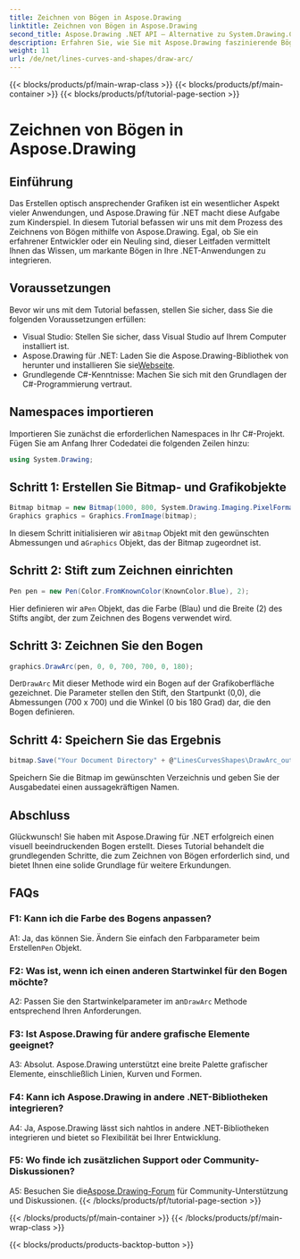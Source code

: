 ```yaml
---
title: Zeichnen von Bögen in Aspose.Drawing
linktitle: Zeichnen von Bögen in Aspose.Drawing
second_title: Aspose.Drawing .NET API – Alternative zu System.Drawing.Common
description: Erfahren Sie, wie Sie mit Aspose.Drawing faszinierende Bögen in .NET-Anwendungen zeichnen. Befolgen Sie unsere Schritt-für-Schritt-Anleitung für atemberaubende visuelle Ergebnisse.
weight: 11
url: /de/net/lines-curves-and-shapes/draw-arc/
---
```


{{< blocks/products/pf/main-wrap-class >}}
{{< blocks/products/pf/main-container >}}
{{< blocks/products/pf/tutorial-page-section >}}

# Zeichnen von Bögen in Aspose.Drawing

## Einführung

Das Erstellen optisch ansprechender Grafiken ist ein wesentlicher Aspekt vieler Anwendungen, und Aspose.Drawing für .NET macht diese Aufgabe zum Kinderspiel. In diesem Tutorial befassen wir uns mit dem Prozess des Zeichnens von Bögen mithilfe von Aspose.Drawing. Egal, ob Sie ein erfahrener Entwickler oder ein Neuling sind, dieser Leitfaden vermittelt Ihnen das Wissen, um markante Bögen in Ihre .NET-Anwendungen zu integrieren.

## Voraussetzungen

Bevor wir uns mit dem Tutorial befassen, stellen Sie sicher, dass Sie die folgenden Voraussetzungen erfüllen:

- Visual Studio: Stellen Sie sicher, dass Visual Studio auf Ihrem Computer installiert ist.
-  Aspose.Drawing für .NET: Laden Sie die Aspose.Drawing-Bibliothek von herunter und installieren Sie sie[Webseite](https://releases.aspose.com/drawing/net/).
- Grundlegende C#-Kenntnisse: Machen Sie sich mit den Grundlagen der C#-Programmierung vertraut.

## Namespaces importieren

Importieren Sie zunächst die erforderlichen Namespaces in Ihr C#-Projekt. Fügen Sie am Anfang Ihrer Codedatei die folgenden Zeilen hinzu:

```csharp
using System.Drawing;
```

## Schritt 1: Erstellen Sie Bitmap- und Grafikobjekte

```csharp
Bitmap bitmap = new Bitmap(1000, 800, System.Drawing.Imaging.PixelFormat.Format32bppPArgb);
Graphics graphics = Graphics.FromImage(bitmap);
```

 In diesem Schritt initialisieren wir a`Bitmap` Objekt mit den gewünschten Abmessungen und a`Graphics` Objekt, das der Bitmap zugeordnet ist.

## Schritt 2: Stift zum Zeichnen einrichten

```csharp
Pen pen = new Pen(Color.FromKnownColor(KnownColor.Blue), 2);
```

 Hier definieren wir a`Pen` Objekt, das die Farbe (Blau) und die Breite (2) des Stifts angibt, der zum Zeichnen des Bogens verwendet wird.

## Schritt 3: Zeichnen Sie den Bogen

```csharp
graphics.DrawArc(pen, 0, 0, 700, 700, 0, 180);
```

 Der`DrawArc` Mit dieser Methode wird ein Bogen auf der Grafikoberfläche gezeichnet. Die Parameter stellen den Stift, den Startpunkt (0,0), die Abmessungen (700 x 700) und die Winkel (0 bis 180 Grad) dar, die den Bogen definieren.

## Schritt 4: Speichern Sie das Ergebnis

```csharp
bitmap.Save("Your Document Directory" + @"LinesCurvesShapes\DrawArc_out.png");
```

Speichern Sie die Bitmap im gewünschten Verzeichnis und geben Sie der Ausgabedatei einen aussagekräftigen Namen.

## Abschluss

Glückwunsch! Sie haben mit Aspose.Drawing für .NET erfolgreich einen visuell beeindruckenden Bogen erstellt. Dieses Tutorial behandelt die grundlegenden Schritte, die zum Zeichnen von Bögen erforderlich sind, und bietet Ihnen eine solide Grundlage für weitere Erkundungen.

## FAQs

### F1: Kann ich die Farbe des Bogens anpassen?

 A1: Ja, das können Sie. Ändern Sie einfach den Farbparameter beim Erstellen`Pen` Objekt.

### F2: Was ist, wenn ich einen anderen Startwinkel für den Bogen möchte?

 A2: Passen Sie den Startwinkelparameter im an`DrawArc` Methode entsprechend Ihren Anforderungen.

### F3: Ist Aspose.Drawing für andere grafische Elemente geeignet?

A3: Absolut. Aspose.Drawing unterstützt eine breite Palette grafischer Elemente, einschließlich Linien, Kurven und Formen.

### F4: Kann ich Aspose.Drawing in andere .NET-Bibliotheken integrieren?

A4: Ja, Aspose.Drawing lässt sich nahtlos in andere .NET-Bibliotheken integrieren und bietet so Flexibilität bei Ihrer Entwicklung.

### F5: Wo finde ich zusätzlichen Support oder Community-Diskussionen?

 A5: Besuchen Sie die[Aspose.Drawing-Forum](https://forum.aspose.com/c/diagram/17) für Community-Unterstützung und Diskussionen.
{{< /blocks/products/pf/tutorial-page-section >}}

{{< /blocks/products/pf/main-container >}}
{{< /blocks/products/pf/main-wrap-class >}}

{{< blocks/products/products-backtop-button >}}
